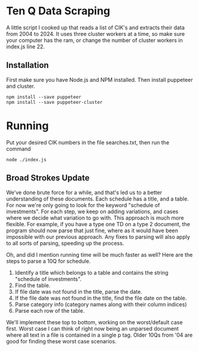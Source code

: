 # Ten Q Data Scraping
 A little script I cooked up that reads a list of CIK's and extracts their data from 2004 to 2024.
 It uses three cluster workers at a time, so make sure your computer has the ram, or change the number of
 cluster workers in index.js line 22.

 ## Installation
 First make sure you have Node.js and NPM installed.
 Then install puppeteer and cluster.
```
npm install --save puppeteer
npm install --save puppeteer-cluster
```

# Running
Put your desired CIK numbers in the file searches.txt, then run the command
```
node ./index.js
```

## Broad Strokes Update

We've done brute force for a while, and that's led us to a better understanding of these documents.
Each schedule has a title, and a table. For now we're only going to look for the keyword "schedule of investments".
For each step, we keep on adding variations, and cases where we decide what variation to go with.
This approach is much more flexible. For example, if you have a type one TD on a type 2 document, the program
should now parse that just fine, where as it would have been impossible with our previous approach.
Any fixes to parsing will also apply to all sorts of parsing, speeding up the process.

Oh, and did I mention running time will be much faster as well? Here are the steps to parse a 10Q for schedule.

1. Identify a title which belongs to a table and contains the string "schedule of investments".
2. Find the table.
3. If file date was not found in the title, parse the date.
4. If the file date was not found in the title, find the file date on the table.
5. Parse category info (category names along with their column indices)
6. Parse each row of the table.

We'll implement these top to bottom, working on the worst/default case first. Worst case I can think of right now being an unparsed document where all text in a file is contained in a single p tag. Older 10Qs from '04 are good for finding these worst case scenarios.